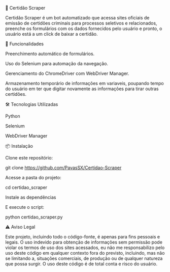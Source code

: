 📜 Certidão Scraper

Certidão Scraper é um bot automatizado que acessa sites oficiais de emissão de certidões criminais para processos seletivos e relacionados, preenche os formulários com os dados fornecidos pelo usuário e pronto, o usuário está a um click de baixar a certidão.

🚀 Funcionalidades

Preenchimento automático de formulários.

Uso do Selenium para automação da navegação.

Gerenciamento do ChromeDriver com WebDriver Manager.

Armazenamento temporário de informações em variaveis, poupando tempo do usuário em ter que digitar novamente as informações para tirar outras certidões.



🛠 Tecnologias Utilizadas

Python

Selenium

WebDriver Manager


📦 Instalação

Clone este repositório:

git clone https://github.com/PavasSX/Certidao-Scraper

Acesse a pasta do projeto:

cd certidao_scraper

Instale as dependências

E execute o script:

python certidao_scraper.py

⚠️ Aviso Legal

Este projeto, incluindo todo o código-fonte, é apenas para fins pessoais e legais. O uso indevido para obtenção de informações sem permissão pode violar os termos de uso dos sites acessados, eu não me responsabilizo pelo uso deste código em qualquer contexto fora do previsto, incluindo, mas não se limitando a, situações comerciais, de produção ou de qualquer natureza que possa surgir. O uso deste código é de total conta e risco do usuário. 
